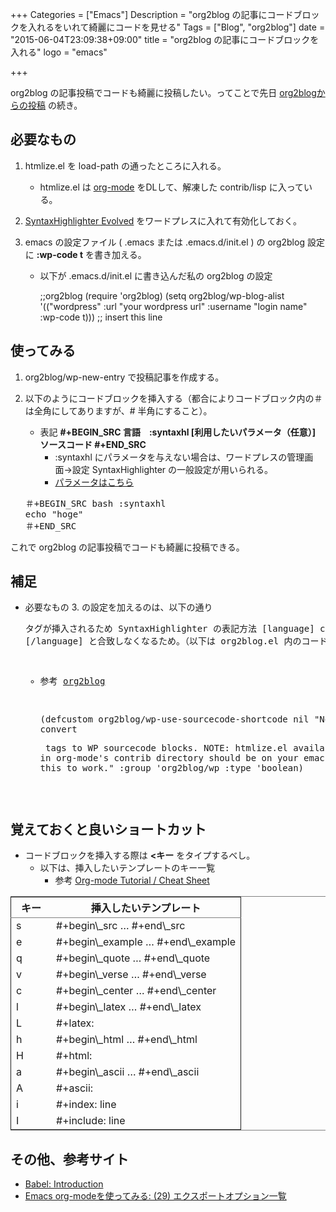 +++
Categories = ["Emacs"]
Description = "org2blog の記事にコードブロックを入れるをいれて綺麗にコードを見せる"
Tags = ["Blog", "org2blog"]
date = "2015-06-04T23:09:38+09:00"
title = "org2blog の記事にコードブロックを入れる"
logo = "emacs"

+++

org2blog の記事投稿でコードも綺麗に投稿したい。ってことで先日 [org2blogからの投稿](http://syati.info/?p=1746) の続き。

<!--more-->

## 必要なもの

1.  htmlize.el を load-path の通ったところに入れる。
    -   htmlize.el は [org-mode](http://orgmode.org/ja/index.html) をDLして、解凍した contrib/lisp に入っている。

2.  [SyntaxHighlighter Evolved](http://wordpress.org/extend/plugins/syntaxhighlighter/) をワードプレスに入れて有効化しておく。

3.  emacs の設定ファイル ( .emacs または .emacs.d/init.el ) の org2blog 設定に **:wp-code t** を書き加える。
    -   以下が .emacs.d/init.el に書き込んだ私の org2blog の設定
    
        ;;org2blog
        (require 'org2blog)
        (setq org2blog/wp-blog-alist
              '(("wordpress"
                 :url "your wordpress url"
                 :username "login name"
                 :wp-code t))) ;; insert this line

## 使ってみる

1.  org2blog/wp-new-entry で投稿記事を作成する。
2.  以下のようにコードブロックを挿入する（都合によりコードブロック内の＃は全角にしてありますが、# 半角にすること）。
    -   表記 **#+BEGIN\_SRC 言語　:syntaxhl [利用したいパラメータ（任意）] ソースコード #+END\_SRC**
        -   :syntaxhl にパラメータを与えない場合は、ワードプレスの管理画面->設定 SyntaxHighlighter の一般設定が用いられる。
        -   [パラメータはこちら](http://en.support.wordpress.com/code/posting-source-code/#configuration-parameters)
    
    <pre>
    ＃+BEGIN_SRC bash :syntaxhl
    echo "hoge" 
    ＃+END_SRC
    </pre>

これで org2blog の記事投稿でコードも綺麗に投稿できる。

## 補足

-   必要なもの 3. の設定を加えるのは、以下の通り <pre> タグが挿入されるため SyntaxHighlighter の表記方法 [language] code [/language] と合致しなくなるため。（以下は org2blog.el 内のコード）
    -   参考 [org2blog](https://github.com/punchagan/org2blog#posting-source-code-blocks)
    
        (defcustom org2blog/wp-use-sourcecode-shortcode nil
           "Non-nil means convert <pre> tags to WP sourcecode blocks.
         NOTE: htmlize.el available in org-mode's contrib directory should
         be on your emacs load-path for this to work."
           :group 'org2blog/wp
           :type 'boolean)

## 覚えておくと良いショートカット

-   コードブロックを挿入する際は **<キー<TAB>** をタイプするべし。
    -   以下は、挿入したいテンプレートのキー一覧
        -   参考 [Org-mode Tutorial / Cheat Sheet](http://emacsclub.github.com/html/org_tutorial.html)

<table border="2" cellspacing="0" cellpadding="6" rules="groups" frame="hsides">


<colgroup>
<col  class="left" />

<col  class="left" />
</colgroup>
<thead>
<tr>
<th scope="col" class="left">キー　</th>
<th scope="col" class="left">挿入したいテンプレート</th>
</tr>
</thead>

<tbody>
<tr>
<td class="left">s</td>
<td class="left">#+begin\_src &#x2026; #+end\_src</td>
</tr>


<tr>
<td class="left">e</td>
<td class="left">#+begin\_example &#x2026; #+end\_example</td>
</tr>


<tr>
<td class="left">q</td>
<td class="left">#+begin\_quote &#x2026; #+end\_quote</td>
</tr>


<tr>
<td class="left">v</td>
<td class="left">#+begin\_verse &#x2026; #+end\_verse</td>
</tr>


<tr>
<td class="left">c</td>
<td class="left">#+begin\_center &#x2026; #+end\_center</td>
</tr>


<tr>
<td class="left">l</td>
<td class="left">#+begin\_latex &#x2026; #+end\_latex</td>
</tr>


<tr>
<td class="left">L</td>
<td class="left">#+latex:</td>
</tr>


<tr>
<td class="left">h</td>
<td class="left">#+begin\_html &#x2026; #+end\_html</td>
</tr>


<tr>
<td class="left">H</td>
<td class="left">#+html:</td>
</tr>


<tr>
<td class="left">a</td>
<td class="left">#+begin\_ascii &#x2026; #+end\_ascii</td>
</tr>


<tr>
<td class="left">A</td>
<td class="left">#+ascii:</td>
</tr>


<tr>
<td class="left">i</td>
<td class="left">#+index: line</td>
</tr>


<tr>
<td class="left">I</td>
<td class="left">#+include: line</td>
</tr>
</tbody>
</table>

## その他、参考サイト

-   [Babel: Introduction](http://orgmode.org/worg/org-contrib/babel/intro.html)
-   [Emacs org-modeを使ってみる: (29) エクスポートオプション一覧](http://d.hatena.ne.jp/tamura70/20100304/org)
